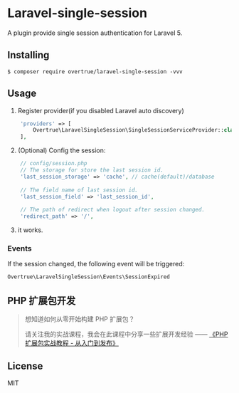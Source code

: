# Laravel-single-session

A plugin provide single session authentication for Laravel 5.

## Installing

```shell
$ composer require overtrue/laravel-single-session -vvv
```

## Usage

1. Register provider(if you disabled Laravel auto discovery)

```php
    'providers' => [
        Overtrue\LaravelSingleSession\SingleSessionServiceProvider::class
    ],
```

2. (Optional) Config the session:

```php
    // config/session.php
    // The storage for store the last session id.
    'last_session_storage' => 'cache', // cache(default)/database
    
    // The field name of last session id.
    'last_session_field' => 'last_session_id', 
    
    // The path of redirect when logout after session changed.
    'redirect_path' => '/',
```

3. it works.


### Events

If the session changed, the following event will be triggered: 

```phl
Overtrue\LaravelSingleSession\Events\SessionExpired
```

## PHP 扩展包开发

> 想知道如何从零开始构建 PHP 扩展包？
>
> 请关注我的实战课程，我会在此课程中分享一些扩展开发经验 —— [《PHP 扩展包实战教程 - 从入门到发布》](https://learnku.com/courses/creating-package)

## License

MIT

